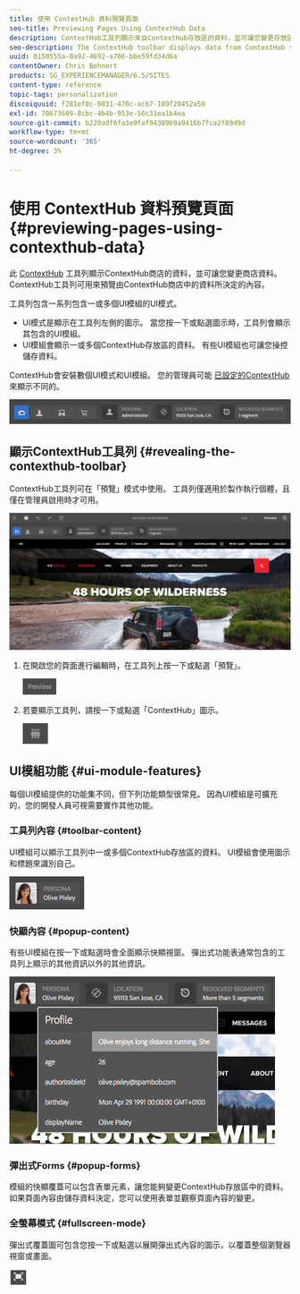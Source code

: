 ```yaml
---
title: 使用 ContextHub 資料預覽頁面
seo-title: Previewing Pages Using ContextHub Data
description: ContextHub工具列顯示來自ContextHub存放區的資料，並可讓您變更存放區資料，且對於預覽內容很實用
seo-description: The ContextHub toolbar displays data from ContextHub stores and enables you to change store data and  is useful for previewing content
uuid: 0150555a-0a92-4692-a706-bbe59fd34d6a
contentOwner: Chris Bohnert
products: SG_EXPERIENCEMANAGER/6.5/SITES
content-type: reference
topic-tags: personalization
discoiquuid: f281ef8c-0831-470c-acb7-189f20452a50
exl-id: 78673609-8cbc-4b4b-953e-56c31ea1b4ea
source-git-commit: b220adf6fa3e9faf94389b9a9416b7fca2f89d9d
workflow-type: tm+mt
source-wordcount: '365'
ht-degree: 3%

---
```


# 使用 ContextHub 資料預覽頁面{#previewing-pages-using-contexthub-data}

此 [ContextHub](/help/sites-developing/contexthub.md) 工具列顯示ContextHub商店的資料，並可讓您變更商店資料。 ContextHub工具列可用來預覽由ContextHub商店中的資料所決定的內容。

工具列包含一系列包含一或多個UI模組的UI模式。

* UI模式是顯示在工具列左側的圖示。 當您按一下或點選圖示時，工具列會顯示其包含的UI模組。
* UI模組會顯示一或多個ContextHub存放區的資料。 有些UI模組也可讓您操控儲存資料。

ContextHub會安裝數個UI模式和UI模組。 您的管理員可能 [已設定的ContextHub](/help/sites-developing/ch-configuring.md) 來顯示不同的。

![screen_shot_2018-03-23at093446](assets/screen_shot_2018-03-23at093446.png)

## 顯示ContextHub工具列 {#revealing-the-contexthub-toolbar}

ContextHub工具列可在「預覽」模式中使用。 工具列僅適用於製作執行個體，且僅在管理員啟用時才可用。

![screen_shot_2018-03-23at093730](assets/screen_shot_2018-03-23at093730.png)

1. 在開啟您的頁面進行編輯時，在工具列上按一下或點選「預覽」。

   ![chlimage_1-219](assets/chlimage_1-219.png)

1. 若要顯示工具列，請按一下或點選「ContextHub」圖示。

   ![](do-not-localize/screen_shot_2018-03-23at093621.png)

## UI模組功能 {#ui-module-features}

每個UI模組提供的功能集不同，但下列功能類型很常見。 因為UI模組是可擴充的，您的開發人員可視需要實作其他功能。

### 工具列內容 {#toolbar-content}

UI模組可以顯示工具列中一或多個ContextHub存放區的資料。 UI模組會使用圖示和標題來識別自己。

![screen_shot_2018-03-23at093936](assets/screen_shot_2018-03-23at093936.png)

### 快顯內容 {#popup-content}

有些UI模組在按一下或點選時會全面顯示快顯視窗。 彈出式功能表通常包含的工具列上顯示的其他資訊以外的其他資訊。

![screen_shot_2018-03-23at094003](assets/screen_shot_2018-03-23at094003.png)

### 彈出式Forms {#popup-forms}

模組的快顯覆蓋可以包含表單元素，讓您能夠變更ContextHub存放區中的資料。 如果頁面內容由儲存資料決定，您可以使用表單並觀察頁面內容的變更。

### 全螢幕模式 {#fullscreen-mode}

彈出式覆蓋圖可包含您按一下或點選以展開彈出式內容的圖示，以覆蓋整個瀏覽器視窗或畫面。

![](do-not-localize/chlimage_1-18.png)
